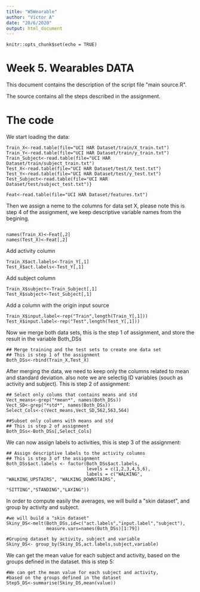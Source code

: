 ```yaml
---
title: "W5Wearable"
author: "Víctor A"
date: "20/6/2020"
output: html_document
---
```


```{r setup, include=FALSE}
knitr::opts_chunk$set(echo = TRUE)
```

# Week 5. Wearables DATA

This document contains the description of the script file "main source.R".

The source contains all the steps described in the assignment.

# The code

We start loading the data:

```{r carga, echo=FALSE}
Train_X<-read.table(file="UCI HAR Dataset/train/X_train.txt")
Train_Y<-read.table(file="UCI HAR Dataset/train/y_train.txt")
Train_Subject<-read.table(file="UCI HAR Dataset/train/subject_train.txt")
Test_X<-read.table(file="UCI HAR Dataset/test/X_test.txt")
Test_Y<-read.table(file="UCI HAR Dataset/test/y_test.txt")
Test_Subject<-read.table(file="UCI HAR Dataset/test/subject_test.txt")}

Feat<-read.table(file="UCI HAR Dataset/features.txt")

```


Then we assign a neme to the columns for  data set X, please note this is step 4 of the assignment, we keep descriptive variable names from the begining.

```{r Columns}

names(Train_X)<-Feat[,2]
names(Test_X)<-Feat[,2]
```
Add activity column
```{r Columns}
Train_X$act.labels<-Train_Y[,1]
Test_X$act.labels<-Test_Y[,1]
```
Add subject column
```{r Columns}
Train_X$subject<-Train_Subject[,1]
Test_X$subject<-Test_Subject[,1]

```
Add a column with the origin input source
```{r Columns}
Train_X$input.label<-rep("Train",length(Train_Y[,1]))
Test_X$input.label<-rep("Test",length(Test_Y[,1]))

```

Now we merge both data sets, this is the step 1 of assignment, and store the result in the variable Both_DSs

```{r merge}
## Merge training and the test sets to create one data set
## This is step 1 of the assignment
Both_DSs<-rbind(Train_X,Test_X)
```

After merging the data, we need to keep only the columns related to mean and standard deviation. also note we are selectig ID variables (souch as activity and subject). This is step 2 of assignment:

```{r subset}
## Select only colums that contains means and std
Vect_means<-grep("*mean*", names(Both_DSs))
Vect_SD<-grep("*std*", names(Both_DSs))
Select_Cols<-c(Vect_means,Vect_SD,562,563,564)

##Subset only columns with means and std
## This is step 2 of assignment
Both_DSs<-Both_DSs[,Select_Cols]
```

We can now assign labels to activities, this is step 3 of the assignment:

```{r subset}
## Assign descriptive labels to the activity columns
## This is step 3 of the assignment
Both_DSs$act.labels <- factor(Both_DSs$act.labels,
                              levels = c(1,2,3,4,5,6),
                              labels = c("WALKING", "WALKING_UPSTAIRS", "WALKING_DOWNSTAIRS",
                                         "SITTING","STANDING","LAYING")) 
```


In order to compute easily the averages, we will build a "skin dataset", and group by activity and subject.

```{r subset}
#we will build a "skin dataset"
Skiny_DS<-melt(Both_DSs,id=c("act.labels","input.label","subject"), 
               measure.vars=names(Both_DSs)[1:79])

#Gruping dataset by activity, subject and variable
Skiny_DS<- group_by(Skiny_DS,act.labels,subject,variable)
```

We can get the mean value for each subject and activity, based on the groups defined in the dataset. this is step 5:
```{r subset}
#We can get the mean value for each subject and activity,
#based on the groups defined in the dataset
Step5_DS<-summarise(Skiny_DS,mean(value))
```


